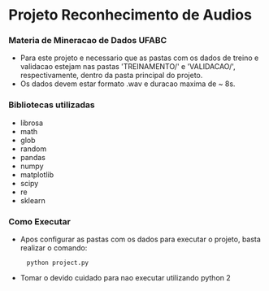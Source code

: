 # Projeto Reconhecimento de Audios
### Materia de Mineracao de Dados UFABC 

 * Para este projeto e necessario que as pastas com os dados de treino e validacao estejam nas pastas 'TREINAMENTO/' e 'VALIDACAO/', respectivamente, dentro da pasta principal do projeto.
 * Os dados devem estar formato .wav e duracao maxima de ~ 8s.

 ### Bibliotecas utilizadas
* librosa
* math
* glob
* random
* pandas
* numpy 
* matplotlib
* scipy
* re
* sklearn

### Como Executar
* Apos configurar as pastas com os dados para executar o projeto, basta  realizar o comando:
```
     python project.py
```
* Tomar o devido cuidado para nao executar utilizando python 2